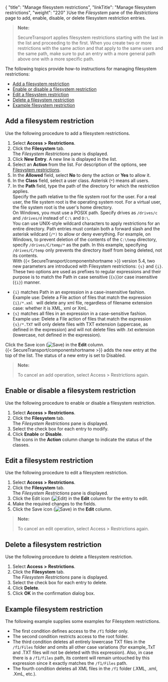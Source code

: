{
    "title": "Manage filesystem restrictions",
    "linkTitle": "Manage filesystem restrictions",
    "weight": "220"
}Use the *Filesystem* pane of the *Restrictions* page to add, enable, disable, or delete filesystem restriction entries.

> **Note:**
>
> SecureTransport applies filesystem restrictions starting with the last in the list and proceeding to the first. When you create two or more restrictions with the same action and that apply to the same users and the same path, make sure to put an entry with a more general path above one with a more specific path.

The following topics provide how-to instructions for managing filesystem restrictions:

-   <a href="#Add" class="MCXref xref">Add a filesystem restriction</a>
-   <a href="#Enable" class="MCXref xref">Enable or disable a filesystem restriction</a>
-   <a href="#Edit" class="MCXref xref">Edit a filesystem restriction</a>
-   <a href="#Delete" class="MCXref xref">Delete a filesystem restriction</a>
-   <a href="#Example" class="MCXref xref">Example filesystem restriction</a>

<span id="Add"></span>

## Add a filesystem restriction

Use the following procedure to add a filesystem restrictions.

1.  Select **Access** **&gt;** **Restrictions**.
2.  Click the **Filesystem** tab.  
    The *Filesystem Restrictions* pane is displayed.
3.  Click **New Entry**. A new line is displayed in the list.
4.  Select an **Action** from the list. For description of the options, see <a href="../#AccessMenu_3475920566_1077119" class="MCXref xref">Filesystem restrictions</a>.
5.  In the **Allowed** field, select **No** to deny the action or **Yes** to allow it.
6.  In the **Class** field, select a user class. Asterisk (`*`) means all users.
7.  In the **Path** field, type the path of the directory for which the restriction applies.  
    Specify the path relative to the file system root for the user. For a real user, the file system root is the operating system root. For a virtual user, the file system root is the user's home directory.  
    On Windows, you must use a POSIX path. Specify drives as `/drives/c` and `/drives/d` instead of `C:\` and `D:\`.  
    You can use UNIX-style wildcard characters to apply restrictions for an entire directory. Path entries must contain both a forward slash and the asterisk wildcard (`/*)` to allow or deny everything. For example, on Windows, to prevent deletion of the contents of the `C:\temp` directory, specify `/drives/C/temp/*` as the path. In this example, specifying `/drives/C/temp` only prevents the directory itself from being deleted, not its contents.  
    With {{< SecureTransport/componentshortname >}} version 5.4, two new parameters are introduced with Filesystem restrictions: `{s}` and `{i}`. These two options are used as prefixes to regular expressions and their purpose is to match the Path in case sensitive (`{s}`)or case insensitive (`{i}`) manner.

-   `{i}` matches Path in an expression in a case-insensitive fashion.  
    Example use: Delete a File action of files that match the expression `{i}/*.xml ` will delete any xml file, regardless of filename extension case: whether it is XML, xml or XmL.  
-   `{s}` matches all files in an expression in a case-sensitive fashion.  
    Example use: Delete a File action of files that match the expression `{s}/*.TXT` will only delete files with TXT extension (uppercase, as defined in the expression) and will not delete files with .txt extension (lowercase, not defined in the expression).

Click the Save icon (![Save](/Images/SecureTransport/SaveIcon_13x13.png)) in the **Edit** column.  
{{< SecureTransport/componentshortname  >}} adds the new entry at the top of the list. The status of a new entry is set to Disabled.

> **Note:**
>
> To cancel an add operation, select Access &gt; Restrictions again.

<span id="Enable"></span>

## Enable or disable a filesystem restriction

Use the following procedure to enable or disable a filesystem restriction.

1.  Select **Access** **&gt;** **Restrictions**.
2.  Click the **Filesystem** tab.  
    The *Filesystem Restrictions* pane is displayed.
3.  Select the check box for each entry to modify.
4.  Click **Enable** or **Disable**.  
    The icons in the **Action** column change to indicate the status of the classes.

<span id="Edit"></span>

## Edit a filesystem restriction

Use the following procedure to edit a filesystem restriction.

1.  Select **Access** **&gt;** **Restrictions**.
2.  Click the **Filesystem** tab.  
    The *Filesystem Restrictions* pane is displayed.
3.  Click the Edit icon (![Edit](/Images/SecureTransport/EditIcon_12x13.png)) in the **Edit** column for the entry to edit.
4.  Make the required changes to the fields.
5.  Click the Save icon (![Save](/Images/SecureTransport/SaveIcon_13x13.png)) in the **Edit** column.

> **Note:**
>
> To cancel an edit operation, select Access &gt; Restrictions again.

<span id="Delete"></span>

## Delete a filesystem restriction

Use the following procedure to delete a filesystem restriction.

1.  Select **Access** **&gt;** **Restrictions**.
2.  Click the **Filesystem** tab.  
    The *Filesystem Restrictions* pane is displayed.
3.  Select the check box for each entry to delete.
4.  Click **Delete**.
5.  Click **OK** in the confirmation dialog box.

<span id="Example"></span>

## Example filesystem restriction

The following example supplies some examples for Filesystem restrictions.

-   The first condition defines access to the `/f1` folder only.
-   The second condition restricts access to the root folder.
-   The third condition deletes all entirely lowercase TXT files in the `/f1/Files` folder and omits all other case variations (for example,.TxT and .TXT files will not be deleted with this expression). Also, in case there is a `/f1/files` path, its content will remain untouched by this expression since it exactly matches the `/f1/Files` path.
-   The fourth condition deletes all XML files in the `/f1` folder (.XML, .xml, .XmL, etc.).

  
